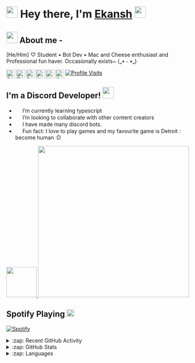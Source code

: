 #  <img src="https://cdn.discordapp.com/emojis/840660947596214302.gif?v=1" width="30px"> Hey there, I'm [Ekansh](https://www.youtube.com/watch?v=dQw4w9WgXcQ) <img src="https://cdn.discordapp.com/emojis/840660949371453520.gif?v=1" width="30px">

## <img src="https://cdn.discordapp.com/emojis/689204979419971689.gif?v=1" width="30px"> About me -
[He/Him] ♡
Student •  Bot Dev •  Mac and Cheese enthusiast and Professional fun haver.
Occasionally exists~  („• ֊ •„)

<a href="https://dsc.gg/inb">
  <img align="left" alt="Discord" width="23px" src="https://raw.githubusercontent.com/peterthehan/peterthehan/master/assets/discord.svg" />

<a href="https://twitter.com/EkanshLive">
  <img align="left" alt="Twitter" width="23px" src="https://raw.githubusercontent.com/peterthehan/peterthehan/master/assets/twitter.svg" />

<a href="https://www.reddit.com/u/LiveEkansh3392">
  <img align="left" alt="Reddit" width="23px" src="https://raw.githubusercontent.com/peterthehan/peterthehan/master/assets/reddit.svg" />

<a href="https://open.spotify.com/user/i5fzbt6g2q90wojkesnqx0gqv?si=06e226bd867c45ca">
  <img align="left" alt="Spotify" width="23px" src="https://raw.githubusercontent.com/peterthehan/peterthehan/master/assets/spotify.svg" />

<a href="https://www.youtube.com/channel/UCS6t-VigVblKcHhjdtBnE4w">
  <img align="left" alt="Youtube" width="23px" src="https://raw.githubusercontent.com/peterthehan/peterthehan/master/assets/youtube.svg" />

<a href="https://steamcommunity.com/profiles/76561199075562084">
  <img align="left" alt="Steam" width="23px" src="https://raw.githubusercontent.com/peterthehan/peterthehan/master/assets/steam.svg" />

![Profile Visits](https://komarev.com/ghpvc/?username=Dinav69&color=yellow&label=Profile-Visits&width=26px)

</a>

## I'm a Discord Developer! <img src="https://cdn.discordapp.com/emojis/840660945877729320.gif?v=1" width="30px">

- <img src="https://cdn.discordapp.com/emojis/752920935077511178.png?v=1" width="15px"> I’m currently learning typescript
- <img src="https://cdn.discordapp.com/emojis/752920935077511178.png?v=1" width="15px"> I’m looking to collaborate with other content creators
- <img src="https://cdn.discordapp.com/emojis/752920935077511178.png?v=1" width="15px"> I have made many discord bots.
- <img src="https://cdn.discordapp.com/emojis/752920935077511178.png?v=1" width="15px"> Fun fact: I love to play games and my favourite game is Detroit : become human :D

<a href="https://discord.com/users/720857179313274931">
<img height="80px" src="https://discord.c99.nl/widget/theme-3/720857179313274931.png" />
</a>

<a href="https://discord.com/users/720857179313274931">
<img height="400px"  src="https://camo.githubusercontent.com/b40aa6e0a49e00065a11b3773f9f4d7098be2fed4da538a0a32abb74992a7869/68747470733a2f2f726973686176616e616e642e6769746875622e696f2f7374617469632f696d616765732f6772656574696e67732e676966" />
</a>



## Spotify Playing <img src="https://cdn.discordapp.com/emojis/574830750180966400.gif?v=1" width="20px">

[![Spotify](https://novatorem.vercel.app/api/spotify)](https://open.spotify.com/user/i5fzbt6g2q90wojkesnqx0gqv)


[//]: <> (The `&nbsp;` is to have Aphelion take up more space)
[//]: <> (Old Visits: https://badges.pufler.dev/visits/novatorem/novatorem?logo=GitHub&label=github%20visits&color=336699&logoColor=white&style=flat-square)

<details>
  <summary>:zap: Recent GitHub Activity</summary>
  
<!--START_SECTION:activity-->
1. 🎉 committed in [LiveEkansh/Superb-bots](https://github.com/LiveEkansh/Superb-Bots)
<!--END_SECTION:activity-->

</details>

<details>
  <summary>:zap: GitHub Stats</summary>

![Ekansh's GitHub Stats](https://github-readme-stats.vercel.app/api?username=LiveEkansh&show_icons=true&theme=react)
[!Ekansh's Stats](https://github-readme-stats.vercel.app/api?username=LiveEkansh&show_icons=true&theme=midnight-purple)](https://github.com/LiveEkansh)
  </details>

<details>
  <summary>:zap: Languages </summary>
<img src="https://cdn.discordapp.com/emojis/840660945877729320.gif?v=1" width="20px"> I mostly use Javascript to create bots but sometimes i use html or css for websites. I code on VSCode and Repl.it!
  </details>
</details
